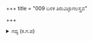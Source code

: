 +++
title = "009 ಬಳಿಕ ತಿರುವಿಟ್ಟಾಗಲಸ್ತ್ರವ"

+++

<details><summary>ಗದ್ಯ (ಕ.ಗ.ಪ) </summary>

9. "ನಂತರ ಶಿವನು ಗಾಂಡೀವ ಧನಸ್ಸಿಗೆ ಹೆದೆಯನ್ನು ಏರಿಸಿ ಅಸ್ತ್ರವನ್ನು ಸೆಳೆದು ಬಿಲ್ವಿದ್ಯಾ ಚಮತ್ಕಾರವನ್ನು ತೋರಿಸಿದ.  ನಾನು ಅವನ ಸಮೀಪಕ್ಕೆ ಹೋಗಿ ನಿಂತು ಆ ಅಸ್ತ್ರದ ಪ್ರಯೋಗದ ಶಕ್ತಿಯನ್ನು ನೋಡಿದೆ.  ಅವನು ಅಸ್ತ್ರವನ್ನು ಹಿಂದೆಗೆಯುವ ಚಮತ್ಕಾರವನ್ನು ಕಲಿಸಿದ. ನನಗೆ ಪಾಶುಪತಾಸ್ತ್ರವು ವಶವರ್ತಿಯಾಯಿತು."
</details>
